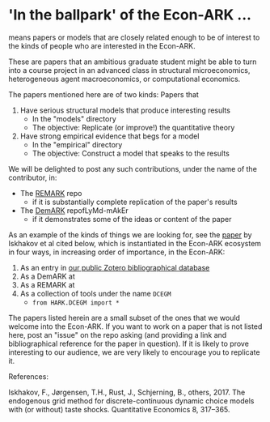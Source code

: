 # 'In the ballpark' of the Econ-ARK ...

means papers or models that are closely related enough to be of interest to the kinds of people who are interested in the Econ-ARK.

These are papers that an ambitious graduate student might be able to turn into a course project in an advanced class in structural microeconomics, heterogeneous agent macroeconomics, or computational economics. 

The papers mentioned here are of two kinds: Papers that
1. Have serious structural models that produce interesting results
   * In the "models" directory
   * The objective: Replicate (or improve!) the quantitative theory
1. Have strong empirical evidence that begs for a model
   * In the "empirical" directory
   * The objective: Construct a model that speaks to the results

We will be delighted to post any such contributions, under the name of the contributor, in:
   * The [REMARK](https://github.com/econ-ark/REMARK) repo 
      * if it is substantially complete replication of the paper's results
   * The [DemARK](https://github.com/econ-ark/DemARK) repofLyMd-mAkEr
      * if it demonstrates some of the ideas or content of the paper 

As an example of the kinds of things we are looking for, see the [paper](https://pdfs.semanticscholar.org/6052/a3eff6257db799e5e54ee0e99a358b11bccf.pdf)  by Iskhakov et al cited below, which is instantiated in the Econ-ARK ecosystem in four ways, in increasing order of importance, in the Econ-ARK:

1. As an entry in [our public Zotero bibliographical database](https://www.zotero.org/groups/2314611/ballpark)
1. As a DemARK at 
1. As a REMARK at 
1. As a collection of tools under the name `DCEGM`
    * `from HARK.DCEGM import *`

The papers listed herein are a small subset of the ones that we would welcome into the Econ-ARK. If you want to work on a paper that is not listed here, post an "issue" on the repo asking (and providing a link and bibliographical reference for the paper in question). If it is likely to prove interesting to our audience, we are very likely to encourage you to replicate it.

References:

Iskhakov, F., Jørgensen, T.H., Rust, J., Schjerning, B., others, 2017. The endogenous grid method for discrete-continuous dynamic choice models with (or without) taste shocks. Quantitative Economics 8, 317–365.

